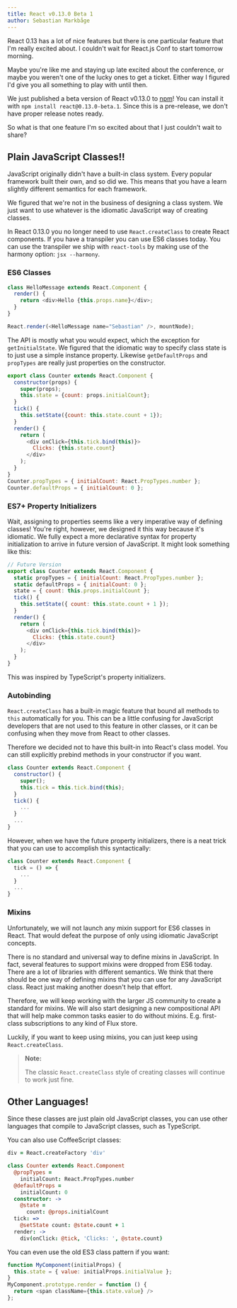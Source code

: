 ```yaml
---
title: React v0.13.0 Beta 1
author: Sebastian Markbåge
---
```


React 0.13 has a lot of nice features but there is one particular feature that I'm really excited about. I couldn't wait for React.js Conf to start tomorrow morning.

Maybe you're like me and staying up late excited about the conference, or maybe you weren't one of the lucky ones to get a ticket. Either way I figured I'd give you all something to play with until then.

We just published a beta version of React v0.13.0 to [npm](https://www.npmjs.com/package/react)! You can install it with `npm install react@0.13.0-beta.1`. Since this is a pre-release, we don't have proper release notes ready.

So what is that one feature I'm so excited about that I just couldn't wait to share?


## Plain JavaScript Classes!!

JavaScript originally didn't have a built-in class system. Every popular framework built their own, and so did we. This means that you have a learn slightly different semantics for each framework.

We figured that we're not in the business of designing a class system. We just want to use whatever is the idiomatic JavaScript way of creating classes.

In React 0.13.0 you no longer need to use `React.createClass` to create React components. If you have a transpiler you can use ES6 classes today. You can use the transpiler we ship with `react-tools` by making use of the harmony option: `jsx --harmony`.


### ES6 Classes

```javascript
class HelloMessage extends React.Component {
  render() {
    return <div>Hello {this.props.name}</div>;
  }
}

React.render(<HelloMessage name="Sebastian" />, mountNode);
```

The API is mostly what you would expect, which the exception for `getInitialState`. We figured that the idiomatic way to specify class state is to just use a simple instance property. Likewise `getDefaultProps` and `propTypes` are really just properties on the constructor.

```javascript
export class Counter extends React.Component {
  constructor(props) {
    super(props);
    this.state = {count: props.initialCount};
  }
  tick() {
    this.setState({count: this.state.count + 1});
  }
  render() {
    return (
      <div onClick={this.tick.bind(this)}>
        Clicks: {this.state.count}
      </div>
    );
  }
}
Counter.propTypes = { initialCount: React.PropTypes.number };
Counter.defaultProps = { initialCount: 0 };
```

### ES7+ Property Initializers

Wait, assigning to properties seems like a very imperative way of defining classes! You're right, however, we designed it this way because it's idiomatic. We fully expect a more declarative syntax for property initialization to arrive in future version of JavaScript. It might look something like this:

```javascript
// Future Version
export class Counter extends React.Component {
  static propTypes = { initialCount: React.PropTypes.number };
  static defaultProps = { initialCount: 0 };
  state = { count: this.props.initialCount };
  tick() {
    this.setState({ count: this.state.count + 1 });
  }
  render() {
    return (
      <div onClick={this.tick.bind(this)}>
        Clicks: {this.state.count}
      </div>
    );
  }
}
```

This was inspired by TypeScript's property initializers.

### Autobinding

`React.createClass` has a built-in magic feature that bound all methods to `this` automatically for you. This can be a little confusing for JavaScript developers that are not used to this feature in other classes, or it can be confusing when they move from React to other classes.

Therefore we decided not to have this built-in into React's class model. You can still explicitly prebind methods in your constructor if you want.

```javascript
class Counter extends React.Component {
  constructor() {
    super();
    this.tick = this.tick.bind(this);
  }
  tick() {
    ...
  }
  ...
}
```

However, when we have the future property initializers, there is a neat trick that you can use to accomplish this syntactically:

```javascript
class Counter extends React.Component {
  tick = () => {
    ...
  }
  ...
}
```

### Mixins

Unfortunately, we will not launch any mixin support for ES6 classes in React. That would defeat the purpose of only using idiomatic JavaScript concepts.

There is no standard and universal way to define mixins in JavaScript. In fact, several features to support mixins were dropped from ES6 today. There are a lot of libraries with different semantics. We think that there should be one way of defining mixins that you can use for any JavaScript class. React just making another doesn't help that effort.

Therefore, we will keep working with the larger JS community to create a standard for mixins. We will also start designing a new compositional API that will help make common tasks easier to do without mixins. E.g. first-class subscriptions to any kind of Flux store.

Luckily, if you want to keep using mixins, you can just keep using `React.createClass`.

> **Note:**
>
> The classic `React.createClass` style of creating classes will continue to work just fine.

## Other Languages!

Since these classes are just plain old JavaScript classes, you can use other languages that compile to JavaScript classes, such as TypeScript.

You can also use CoffeeScript classes:

```coffeescript
div = React.createFactory 'div'

class Counter extends React.Component
  @propTypes =
    initialCount: React.PropTypes.number
  @defaultProps =
    initialCount: 0
  constructor: ->
    @state =
      count: @props.initialCount
  tick: =>
    @setState count: @state.count + 1
  render: ->
    div(onClick: @tick, 'Clicks: ', @state.count)
```

You can even use the old ES3 class pattern if you want:

```javascript
function MyComponent(initialProps) {
  this.state = { value: initialProps.initialValue };
}
MyComponent.prototype.render = function () {
  return <span className={this.state.value} />
};
```
